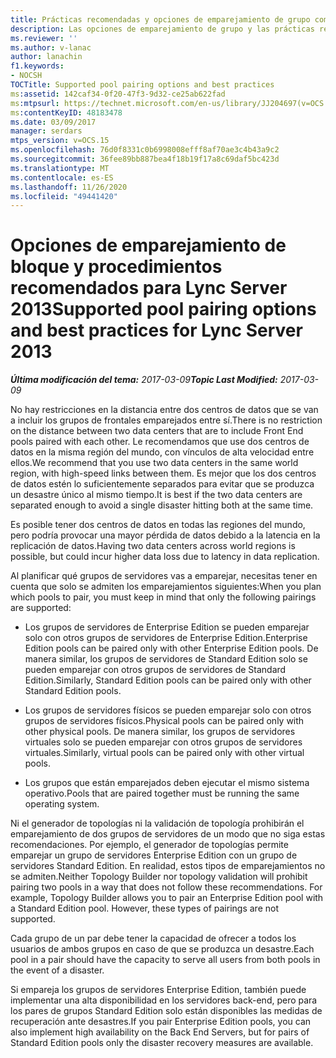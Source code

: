 ```yaml
---
title: Prácticas recomendadas y opciones de emparejamiento de grupo compatibles con Lync Server 2013
description: Las opciones de emparejamiento de grupo y las prácticas recomendadas de Lync Server 2013.
ms.reviewer: ''
ms.author: v-lanac
author: lanachin
f1.keywords:
- NOCSH
TOCTitle: Supported pool pairing options and best practices
ms:assetid: 142caf34-0f20-47f3-9d32-ce25ab622fad
ms:mtpsurl: https://technet.microsoft.com/en-us/library/JJ204697(v=OCS.15)
ms:contentKeyID: 48183478
ms.date: 03/09/2017
manager: serdars
mtps_version: v=OCS.15
ms.openlocfilehash: 76d0f8331c0b6998008efff8af70ae3c4b43a9c2
ms.sourcegitcommit: 36fee89bb887bea4f18b19f17a8c69daf5bc423d
ms.translationtype: MT
ms.contentlocale: es-ES
ms.lasthandoff: 11/26/2020
ms.locfileid: "49441420"
---
```

# <a name="supported-pool-pairing-options-and-best-practices-for-lync-server-2013"></a><span data-ttu-id="4651a-103">Opciones de emparejamiento de bloque y procedimientos recomendados para Lync Server 2013</span><span class="sxs-lookup"><span data-stu-id="4651a-103">Supported pool pairing options and best practices for Lync Server 2013</span></span>

<div data-xmlns="http://www.w3.org/1999/xhtml">

<div class="topic" data-xmlns="http://www.w3.org/1999/xhtml" data-msxsl="urn:schemas-microsoft-com:xslt" data-cs="https://msdn.microsoft.com/">

<div data-asp="https://msdn2.microsoft.com/asp">



</div>

<div id="mainSection">

<div id="mainBody"><span data-ttu-id="4651a-104">

<span> </span></span><span class="sxs-lookup"><span data-stu-id="4651a-104">

<span> </span></span></span>

<span data-ttu-id="4651a-105">_**Última modificación del tema:** 2017-03-09_</span><span class="sxs-lookup"><span data-stu-id="4651a-105">_**Topic Last Modified:** 2017-03-09_</span></span>

<span data-ttu-id="4651a-106">No hay restricciones en la distancia entre dos centros de datos que se van a incluir los grupos de frontales emparejados entre sí.</span><span class="sxs-lookup"><span data-stu-id="4651a-106">There is no restriction on the distance between two data centers that are to include Front End pools paired with each other.</span></span> <span data-ttu-id="4651a-107">Le recomendamos que use dos centros de datos en la misma región del mundo, con vínculos de alta velocidad entre ellos.</span><span class="sxs-lookup"><span data-stu-id="4651a-107">We recommend that you use two data centers in the same world region, with high-speed links between them.</span></span> <span data-ttu-id="4651a-108">Es mejor que los dos centros de datos estén lo suficientemente separados para evitar que se produzca un desastre único al mismo tiempo.</span><span class="sxs-lookup"><span data-stu-id="4651a-108">It is best if the two data centers are separated enough to avoid a single disaster hitting both at the same time.</span></span>

<span data-ttu-id="4651a-109">Es posible tener dos centros de datos en todas las regiones del mundo, pero podría provocar una mayor pérdida de datos debido a la latencia en la replicación de datos.</span><span class="sxs-lookup"><span data-stu-id="4651a-109">Having two data centers across world regions is possible, but could incur higher data loss due to latency in data replication.</span></span>

<span data-ttu-id="4651a-110">Al planificar qué grupos de servidores vas a emparejar, necesitas tener en cuenta que solo se admiten los emparejamientos siguientes:</span><span class="sxs-lookup"><span data-stu-id="4651a-110">When you plan which pools to pair, you must keep in mind that only the following pairings are supported:</span></span>

  - <span data-ttu-id="4651a-111">Los grupos de servidores de Enterprise Edition se pueden emparejar solo con otros grupos de servidores de Enterprise Edition.</span><span class="sxs-lookup"><span data-stu-id="4651a-111">Enterprise Edition pools can be paired only with other Enterprise Edition pools.</span></span> <span data-ttu-id="4651a-112">De manera similar, los grupos de servidores de Standard Edition solo se pueden emparejar con otros grupos de servidores de Standard Edition.</span><span class="sxs-lookup"><span data-stu-id="4651a-112">Similarly, Standard Edition pools can be paired only with other Standard Edition pools.</span></span>

  - <span data-ttu-id="4651a-113">Los grupos de servidores físicos se pueden emparejar solo con otros grupos de servidores físicos.</span><span class="sxs-lookup"><span data-stu-id="4651a-113">Physical pools can be paired only with other physical pools.</span></span> <span data-ttu-id="4651a-114">De manera similar, los grupos de servidores virtuales solo se pueden emparejar con otros grupos de servidores virtuales.</span><span class="sxs-lookup"><span data-stu-id="4651a-114">Similarly, virtual pools can be paired only with other virtual pools.</span></span>

  - <span data-ttu-id="4651a-115">Los grupos que están emparejados deben ejecutar el mismo sistema operativo.</span><span class="sxs-lookup"><span data-stu-id="4651a-115">Pools that are paired together must be running the same operating system.</span></span>

<span data-ttu-id="4651a-p104">Ni el generador de topologías ni la validación de topología prohibirán el emparejamiento de dos grupos de servidores de un modo que no siga estas recomendaciones. Por ejemplo, el generador de topologías permite emparejar un grupo de servidores Enterprise Edition con un grupo de servidores Standard Edition. En realidad, estos tipos de emparejamientos no se admiten.</span><span class="sxs-lookup"><span data-stu-id="4651a-p104">Neither Topology Builder nor topology validation will prohibit pairing two pools in a way that does not follow these recommendations. For example, Topology Builder allows you to pair an Enterprise Edition pool with a Standard Edition pool. However, these types of pairings are not supported.</span></span>

<span data-ttu-id="4651a-119">Cada grupo de un par debe tener la capacidad de ofrecer a todos los usuarios de ambos grupos en caso de que se produzca un desastre.</span><span class="sxs-lookup"><span data-stu-id="4651a-119">Each pool in a pair should have the capacity to serve all users from both pools in the event of a disaster.</span></span>

<span data-ttu-id="4651a-120">Si empareja los grupos de servidores Enterprise Edition, también puede implementar una alta disponibilidad en los servidores back-end, pero para los pares de grupos Standard Edition solo están disponibles las medidas de recuperación ante desastres.</span><span class="sxs-lookup"><span data-stu-id="4651a-120">If you pair Enterprise Edition pools, you can also implement high availability on the Back End Servers, but for pairs of Standard Edition pools only the disaster recovery measures are available.</span></span>

<span data-ttu-id="4651a-121"></div>

<span> </span>

</div>

</div>

</span><span class="sxs-lookup"><span data-stu-id="4651a-121"></div>

<span> </span>

</div>

</div>

</span></span></div>

